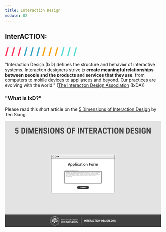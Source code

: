 ```yaml
---
title: Interaction Design
module: 02
---
```


## InterACTION:
<span style="color: #FC315A; font-size: xx-large; font-weight: bold">/ / / </span>
<span style="color: #33A3C1; font-size: xx-large; font-weight: bold">/ / / </span>
<span style="color: #F5A205; font-size: xx-large; font-weight: bold">/ / / </span>
<span style="color: #53DFD3; font-size: xx-large; font-weight: bold">/ / /</span>

"Interaction Design (IxD) defines the structure and behavior of interactive systems. Interaction designers strive to **create meaningful relationships between people and the products and services that they use**, from computers to mobile devices to appliances and beyond. Our practices are evolving with the world." ([The Interaction Design Association](http://www.ixda.org/about/ixda-mission) (IxDA))


### "What is IxD?"

Please read this short article on the [5 Dimensions of Interaction Design](https://www.interaction-design.org/literature/article/what-is-interaction-design) by Teo Siang.

![Animation featuring the 5 Dimesions of Interaction Design](../imgs/5d-interaction-design.gif)
